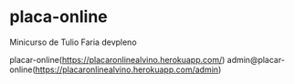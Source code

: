 # placa-online
Minicurso de Tulio Faria devpleno

placar-online(https://placaronlinealvino.herokuapp.com/)
admin@placar-online(https://placaronlinealvino.herokuapp.com/admin)
